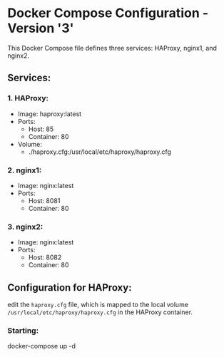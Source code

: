 # Docker Compose Configuration - Version '3'

This Docker Compose file defines three services: HAProxy, nginx1, and nginx2. 

## Services:

### 1. HAProxy:

- Image: haproxy:latest
- Ports:
   - Host: 85
   - Container: 80
- Volume:
   - ./haproxy.cfg:/usr/local/etc/haproxy/haproxy.cfg

### 2. nginx1:

- Image: nginx:latest
- Ports:
   - Host: 8081
   - Container: 80

### 3. nginx2:

- Image: nginx:latest
- Ports:
   - Host: 8082
   - Container: 80

## Configuration for HAProxy:

 edit the `haproxy.cfg` file, which is mapped to the local volume `/usr/local/etc/haproxy/haproxy.cfg` in the HAProxy container. 

### Starting:

docker-compose up -d
